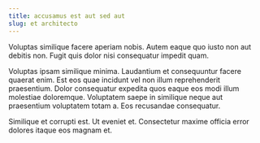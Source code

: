```yaml
---
title: accusamus est aut sed aut
slug: et architecto
---
```


Voluptas similique facere aperiam nobis. Autem eaque quo iusto non aut debitis non. Fugit quis dolor nisi consequatur impedit quam.

Voluptas ipsam similique minima. Laudantium et consequuntur facere quaerat enim. Est eos quae incidunt vel non illum reprehenderit praesentium. Dolor consequatur expedita quos eaque eos modi illum molestiae doloremque. Voluptatem saepe in similique neque aut praesentium voluptatem totam a. Eos recusandae consequatur.

Similique et corrupti est. Ut eveniet et. Consectetur maxime officia error dolores itaque eos magnam et.
